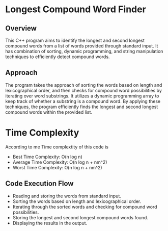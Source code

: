 # Longest Compound Word Finder
## Overview
This C++ program aims to identify the longest and second longest compound words from a list of words provided through standard input. It has combination of sorting, dynamic programming, and string manipulation techniques to efficiently detect compound words.

## Approach
The program takes the approach of sorting the words based on length and lexicographical order, and then checks for compound word possibilities by iterating over word substrings. It utilizes a dynamic programming array to keep track of
whether a substring is a compound word. By applying these techniques, the program efficiently finds the longest and second longest compound words within the provided list.

# Time Complexity
According to me Time complextity of this code is 
- Best Time Complexity: O(n log n)
- Average Time Complexity: O(n log n + nm^2)
- Worst Time Complexity: O(n log n + nm^2)

## Code Execution Flow
- Reading and storing the words from standard input.
- Sorting the words based on length and lexicographical order.
- Iterating through the sorted words and checking for compound word possibilities.
- Storing the longest and second longest compound words found.
- Displaying the results in the output.
